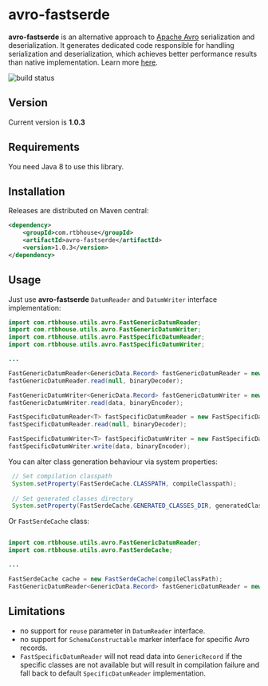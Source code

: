 # avro-fastserde

**avro-fastserde** is an alternative approach to [Apache Avro](http://avro.apache.org/) serialization and deserialization. It generates dedicated code responsible for handling serialization and deserialization, which achieves better performance results than native implementation. Learn more [here](http://techblog.rtbhouse.com/2017/04/18/fast-avro/).  

![build status](https://api.travis-ci.org/RTBHOUSE/avro-fastserde.svg?branch=master)

## Version

Current version is **1.0.3**

## Requirements

You need Java 8 to use this library.

## Installation

Releases are distributed on Maven central:

```xml
<dependency>
    <groupId>com.rtbhouse</groupId>
    <artifactId>avro-fastserde</artifactId>
    <version>1.0.3</version>
</dependency>
```

## Usage

Just use **avro-fastserde** `DatumReader` and `DatumWriter` interface implementation:

```java
import com.rtbhouse.utils.avro.FastGenericDatumReader;
import com.rtbhouse.utils.avro.FastGenericDatumWriter;
import com.rtbhouse.utils.avro.FastSpecificDatumReader;
import com.rtbhouse.utils.avro.FastSpecificDatumWriter;

...

FastGenericDatumReader<GenericData.Record> fastGenericDatumReader = new FastGenericDatumReader<>(writerSchema, readerSchema);
fastGenericDatumReader.read(null, binaryDecoder);

FastGenericDatumWriter<GenericData.Record> fastGenericDatumWriter = new FastGenericDatumWriter<>(schema);
fastGenericDatumWriter.read(data, binaryEncoder);

FastSpecificDatumReader<T> fastSpecificDatumReader = new FastSpecificDatumReader<>(writerSchema, readerSchema);
fastSpecificDatumReader.read(null, binaryDecoder);

FastSpecificDatumWriter<T> fastSpecificDatumWriter = new FastSpecificDatumWriter<>(schema);
fastSpecificDatumWriter.write(data, binaryEncoder);
```

You can alter class generation behaviour via system properties:
```java
 // Set compilation classpath
 System.setProperty(FastSerdeCache.CLASSPATH, compileClasspath);
 
 // Set generated classes directory
 System.setProperty(FastSerdeCache.GENERATED_CLASSES_DIR, generatedClassesDir);
```

Or `FastSerdeCache` class:

```java

import com.rtbhouse.utils.avro.FastGenericDatumReader;
import com.rtbhouse.utils.avro.FastSerdeCache;

...

FastSerdeCache cache = new FastSerdeCache(compileClassPath);
FastGenericDatumReader<GenericData.Record> fastGenericDatumReader = new FastGenericDatumReader<>(writerSchema, readerSchema, cache);
```

## Limitations

- no support for `reuse` parameter in `DatumReader` interface.
- no support for `SchemaConstructable` marker interface for specific Avro records.
- `FastSpecificDatumReader` will not read data into `GenericRecord` if the specific classes are not available but will result in compilation failure and fall back to default `SpecificDatumReader` implementation.
